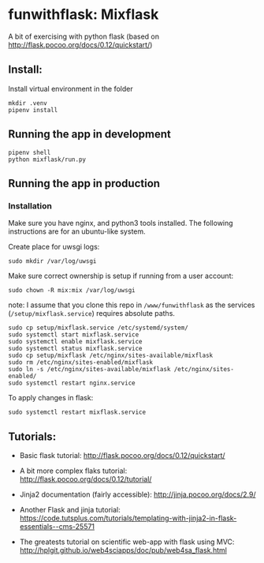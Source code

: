 # funwithflask: Mixflask
A bit of exercising with python flask (based on http://flask.pocoo.org/docs/0.12/quickstart/)

## Install:
Install virtual environment in the folder
```
mkdir .venv
pipenv install
```

## Running the app in development
```
pipenv shell
python mixflask/run.py
```

## Running the app in production
### Installation
Make sure you have nginx, and python3 tools installed. The following instructions are for an ubuntu-like system.

Create place for uwsgi logs:
```
sudo mkdir /var/log/uwsgi
```
Make sure correct ownership is setup if running from a user account:
```
sudo chown -R mix:mix /var/log/uwsgi
```
note: I assume that you clone this repo in `/www/funwithflask` as the services (`/setup/mixflask.service`) requires absolute paths.

```
sudo cp setup/mixflask.service /etc/systemd/system/
sudo systemctl start mixflask.service
sudo systemctl enable mixflask.service
sudo systemctl status mixflask.service
sudo cp setup/mixflask /etc/nginx/sites-available/mixflask
sudo rm /etc/nginx/sites-enabled/mixflask
sudo ln -s /etc/nginx/sites-available/mixflask /etc/nginx/sites-enabled/
sudo systemctl restart nginx.service
```

To apply changes in flask:
```
sudo systemctl restart mixflask.service
```

## Tutorials:
- Basic flask tutorial: http://flask.pocoo.org/docs/0.12/quickstart/
- A bit more complex flaks tutorial: http://flask.pocoo.org/docs/0.12/tutorial/
- Jinja2 documentation (fairly accessible): http://jinja.pocoo.org/docs/2.9/
- Another Flask and jinja tutorial: https://code.tutsplus.com/tutorials/templating-with-jinja2-in-flask-essentials--cms-25571

- The greatests tutorial on scientific web-app with flask using MVC: http://hplgit.github.io/web4sciapps/doc/pub/web4sa_flask.html
